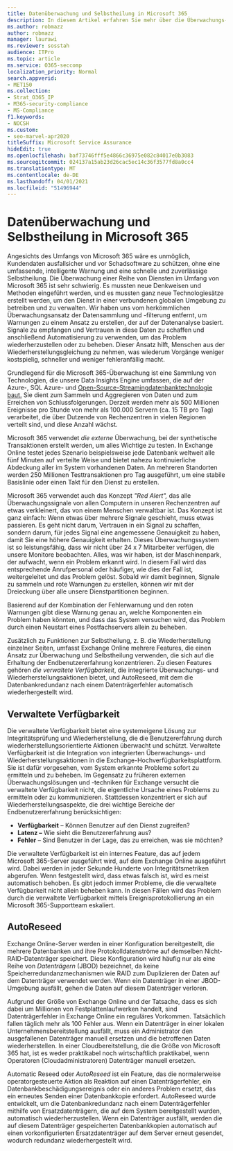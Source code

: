```yaml
---
title: Datenüberwachung und Selbstheilung in Microsoft 365
description: In diesem Artikel erfahren Sie mehr über die Überwachungs- und Selbstheilungsfunktionen von Microsoft 365.
ms.author: robmazz
author: robmazz
manager: laurawi
ms.reviewer: sosstah
audience: ITPro
ms.topic: article
ms.service: O365-seccomp
localization_priority: Normal
search.appverid:
- MET150
ms.collection:
- Strat_O365_IP
- M365-security-compliance
- MS-Compliance
f1.keywords:
- NOCSH
ms.custom:
- seo-marvel-apr2020
titleSuffix: Microsoft Service Assurance
hideEdit: true
ms.openlocfilehash: baf73746fff5e4866c36975e082c84017e0b3083
ms.sourcegitcommit: 024137a15ab23d26cac5ec14c36f3577fd8a0cc4
ms.translationtype: MT
ms.contentlocale: de-DE
ms.lasthandoff: 04/01/2021
ms.locfileid: "51496944"
---
```

# <a name="data-monitoring-and-self-healing-in-microsoft-365"></a>Datenüberwachung und Selbstheilung in Microsoft 365

Angesichts des Umfangs von Microsoft 365 wäre es unmöglich, Kundendaten ausfallsicher und vor Schadsoftware zu schützen, ohne eine umfassende, intelligente Warnung und eine schnelle und zuverlässige Selbstheilung. Die Überwachung einer Reihe von Diensten im Umfang von Microsoft 365 ist sehr schwierig. Es mussten neue Denkweisen und Methoden eingeführt werden, und es mussten ganz neue Technologiesätze erstellt werden, um den Dienst in einer verbundenen globalen Umgebung zu betreiben und zu verwalten. Wir haben uns vom herkömmlichen Überwachungsansatz der Datensammlung und -filterung entfernt, um Warnungen zu einem Ansatz zu erstellen, der auf der Datenanalyse basiert. Signale zu empfangen und Vertrauen in diese Daten zu schaffen und anschließend Automatisierung zu verwenden, um das Problem wiederherzustellen oder zu beheben. Dieser Ansatz hilft, Menschen aus der Wiederherstellungsgleichung zu nehmen, was wiederum Vorgänge weniger kostspielig, schneller und weniger fehleranfällig macht. 

Grundlegend für die Microsoft 365-Überwachung ist eine Sammlung von Technologien, die unsere Data Insights Engine umfassen, die auf der Azure-, SQL Azure- und [Open-Source-Streamingdatenbanktechnologie baut.](https://cassandra.apache.org/) Sie dient zum Sammeln und Aggregieren von Daten und zum Erreichen von Schlussfolgerungen. Derzeit werden mehr als 500 Millionen Ereignisse pro Stunde von mehr als 100.000 Servern (ca. 15 TB pro Tag) verarbeitet, die über Dutzende von Rechenzentren in vielen Regionen verteilt sind, und diese Anzahl wächst. 

Microsoft 365 verwendet *die externe* Überwachung, bei der synthetische Transaktionen erstellt werden, um alles Wichtige zu testen. In Exchange Online testet jedes Szenario beispielsweise jede Datenbank weltweit alle fünf Minuten auf verteilte Weise und bietet nahezu kontinuierliche Abdeckung aller im System vorhandenen Daten. An mehreren Standorten werden 250 Millionen Testtransaktionen pro Tag ausgeführt, um eine stabile Basislinie oder einen Takt für den Dienst zu erstellen. 

Microsoft 365 verwendet auch das Konzept *"Red Alert",* das alle Überwachungssignale von allen Computern in unseren Rechenzentren auf etwas verkleinert, das von einem Menschen verwaltbar ist. Das Konzept ist ganz einfach: Wenn etwas über mehrere Signale geschieht, muss etwas passieren. Es geht nicht darum, Vertrauen in ein Signal zu schaffen, sondern darum, für jedes Signal eine angemessene Genauigkeit zu haben, damit Sie eine höhere Genauigkeit erhalten. Dieses Überwachungssystem ist so leistungsfähig, dass wir nicht über 24 x 7 Mitarbeiter verfügen, die unsere Monitore beobachten. Alles, was wir haben, ist der Maschinenpark, der aufwacht, wenn ein Problem erkannt wird. In diesem Fall wird das entsprechende Anrufpersonal oder häufiger, wie dies der Fall ist, weitergeleitet und das Problem gelöst. Sobald wir damit beginnen, Signale zu sammeln und rote Warnungen zu erstellen, können wir mit der Dreieckung über alle unsere Dienstpartitionen beginnen. 

Basierend auf der Kombination der Fehlerwarnung und den roten Warnungen gibt diese Warnung genau an, welche Komponenten ein Problem haben könnten, und dass das System versuchen wird, das Problem durch einen Neustart eines Postfachservers allein zu beheben. 

Zusätzlich zu Funktionen zur Selbstheilung, z. B. die Wiederherstellung einzelner Seiten, umfasst Exchange Online mehrere Features, die einen Ansatz zur Überwachung und Selbstheilung verwenden, die sich auf die Erhaltung der Endbenutzererfahrung konzentrieren. Zu diesen Features gehören *die verwaltete Verfügbarkeit*, die integrierte Überwachungs- und Wiederherstellungsaktionen bietet, und AutoReseed, mit dem die Datenbankredundanz nach einem Datenträgerfehler automatisch wiederhergestellt wird. 

## <a name="managed-availability"></a>Verwaltete Verfügbarkeit 

Die verwaltete Verfügbarkeit bietet eine systemeigene Lösung zur Integritätsprüfung und Wiederherstellung, die die Benutzererfahrung durch wiederherstellungsorientierte Aktionen überwacht und schützt. Verwaltete Verfügbarkeit ist die Integration von integrierten Überwachungs- und Wiederherstellungsaktionen in die Exchange-Hochverfügbarkeitsplattform. Sie ist dafür vorgesehen, vom System erkannte Probleme sofort zu ermitteln und zu beheben. Im Gegensatz zu früheren externen Überwachungslösungen und -techniken für Exchange versucht die verwaltete Verfügbarkeit nicht, die eigentliche Ursache eines Problems zu ermitteln oder zu kommunizieren. Stattdessen konzentriert er sich auf Wiederherstellungsaspekte, die drei wichtige Bereiche der Endbenutzererfahrung berücksichtigen:

- **Verfügbarkeit** – Können Benutzer auf den Dienst zugreifen? 
- **Latenz –** Wie sieht die Benutzererfahrung aus? 
- **Fehler** – Sind Benutzer in der Lage, das zu erreichen, was sie möchten? 

Die verwaltete Verfügbarkeit ist ein internes Feature, das auf jedem Microsoft 365-Server ausgeführt wird, auf dem Exchange Online ausgeführt wird. Dabei werden in jeder Sekunde Hunderte von Integritätsmetriken abgerufen. Wenn festgestellt wird, dass etwas falsch ist, wird es meist automatisch behoben. Es gibt jedoch immer Probleme, die die verwaltete Verfügbarkeit nicht allein beheben kann. In diesen Fällen wird das Problem durch die verwaltete Verfügbarkeit mittels Ereignisprotokollierung an ein Microsoft 365-Supportteam eskaliert.

## <a name="autoreseed"></a>AutoReseed

Exchange Online-Server werden in einer Konfiguration bereitgestellt, die mehrere Datenbanken und ihre Protokolldatenströme auf demselben Nicht-RAID-Datenträger speichert. Diese Konfiguration wird häufig nur als eine Reihe von *Datenträgern* (JBOD) bezeichnet, da keine Speicherredundanzmechanismen wie RAID zum Duplizieren der Daten auf dem Datenträger verwendet werden. Wenn ein Datenträger in einer JBOD-Umgebung ausfällt, gehen die Daten auf diesem Datenträger verloren. 

Aufgrund der Größe von Exchange Online und der Tatsache, dass es sich dabei um Millionen von Festplattenlaufwerken handelt, sind Datenträgerfehler in Exchange Online ein reguläres Vorkommen. Tatsächlich fallen täglich mehr als 100 Fehler aus. Wenn ein Datenträger in einer lokalen Unternehmensbereitstellung ausfällt, muss ein Administrator den ausgefallenen Datenträger manuell ersetzen und die betroffenen Daten wiederherstellen. In einer Cloudbereitstellung, die die Größe von Microsoft 365 hat, ist es weder praktikabel noch wirtschaftlich praktikabel, wenn Operatoren (Cloudadministratoren) Datenträger manuell ersetzen. 

Automatic Reseed oder *AutoReseed* ist ein Feature, das die normalerweise operatorgesteuerte Aktion als Reaktion auf einen Datenträgerfehler, ein Datenbankbeschädigungsereignis oder ein anderes Problem ersetzt, das ein erneutes Senden einer Datenbankkopie erfordert. AutoReseed wurde entwickelt, um die Datenbankredundanz nach einem Datenträgerfehler mithilfe von Ersatzdatenträgern, die auf dem System bereitgestellt wurden, automatisch wiederherzustellen. Wenn ein Datenträger ausfällt, werden die auf diesem Datenträger gespeicherten Datenbankkopien automatisch auf einen vorkonfigurierten Ersatzdatenträger auf dem Server erneut gesendet, wodurch redundanz wiederhergestellt wird. 